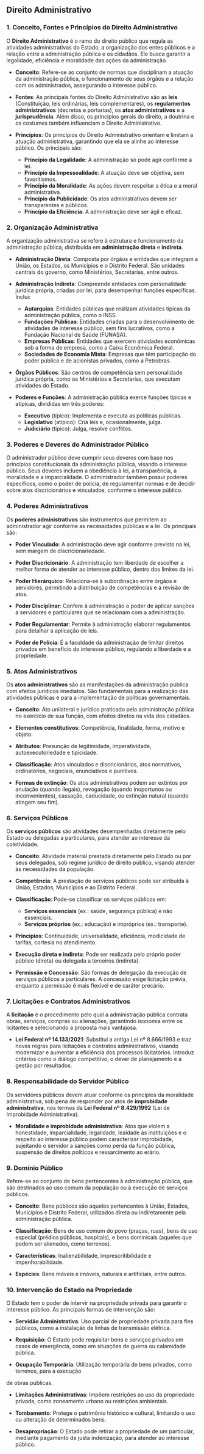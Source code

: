## **Direito Administrativo**

### **1. Conceito, Fontes e Princípios do Direito Administrativo**

O **Direito Administrativo** é o ramo do direito público que regula as atividades administrativas do Estado, a organização dos entes públicos e a relação entre a administração pública e os cidadãos. Ele busca garantir a legalidade, eficiência e moralidade das ações da administração.

- **Conceito**: Refere-se ao conjunto de normas que disciplinam a atuação da administração pública, o funcionamento de seus órgãos e a relação com os administrados, assegurando o interesse público.
  
- **Fontes**: As principais fontes do Direito Administrativo são as **leis** (Constituição, leis ordinárias, leis complementares), os **regulamentos administrativos** (decretos e portarias), os **atos administrativos** e a **jurisprudência**. Além disso, os princípios gerais do direito, a doutrina e os costumes também influenciam o Direito Administrativo.
  
- **Princípios**: Os princípios do Direito Administrativo orientam e limitam a atuação administrativa, garantindo que ela se alinhe ao interesse público. Os principais são:
  - **Princípio da Legalidade**: A administração só pode agir conforme a lei.
  - **Princípio da Impessoalidade**: A atuação deve ser objetiva, sem favoritismos.
  - **Princípio da Moralidade**: As ações devem respeitar a ética e a moral administrativa.
  - **Princípio da Publicidade**: Os atos administrativos devem ser transparentes e públicos.
  - **Princípio da Eficiência**: A administração deve ser ágil e eficaz.

### **2. Organização Administrativa**

A organização administrativa se refere à estrutura e funcionamento da administração pública, distribuída em **administração direta** e **indireta**.

- **Administração Direta**: Composta por órgãos e entidades que integram a União, os Estados, os Municípios e o Distrito Federal. São unidades centrais do governo, como Ministérios, Secretarias, entre outros.

- **Administração Indireta**: Compreende entidades com personalidade jurídica própria, criadas por lei, para desempenhar funções específicas. Inclui:
  - **Autarquias**: Entidades públicas que realizam atividades típicas da administração pública, como o INSS.
  - **Fundações Públicas**: Entidades criadas para o desenvolvimento de atividades de interesse público, sem fins lucrativos, como a Fundação Nacional de Saúde (FUNASA).
  - **Empresas Públicas**: Entidades que exercem atividades econômicas sob a forma de empresa, como a Caixa Econômica Federal.
  - **Sociedades de Economia Mista**: Empresas que têm participação do poder público e de acionistas privados, como a Petrobras.
  
- **Órgãos Públicos**: São centros de competência sem personalidade jurídica própria, como os Ministérios e Secretarias, que executam atividades do Estado.

- **Poderes e Funções**: A administração pública exerce funções típicas e atípicas, divididas em três poderes:
  - **Executivo** (típico): Implementa e executa as políticas públicas.
  - **Legislativo** (atípico): Cria leis e, ocasionalmente, julga.
  - **Judiciário** (típico): Julga, resolve conflitos.

### **3. Poderes e Deveres do Administrador Público**

O administrador público deve cumprir seus deveres com base nos princípios constitucionais da administração pública, visando o interesse público. Seus deveres incluem a obediência à lei, a transparência, a moralidade e a imparcialidade. O administrador também possui poderes específicos, como o poder de polícia, de regulamentar normas e de decidir sobre atos discricionários e vinculados, conforme o interesse público.

### **4. Poderes Administrativos**

Os **poderes administrativos** são instrumentos que permitem ao administrador agir conforme as necessidades públicas e a lei. Os principais são:

- **Poder Vinculado**: A administração deve agir conforme previsto na lei, sem margem de discricionariedade.
  
- **Poder Discricionário**: A administração tem liberdade de escolher a melhor forma de atender ao interesse público, dentro dos limites da lei.
  
- **Poder Hierárquico**: Relaciona-se à subordinação entre órgãos e servidores, permitindo a distribuição de competências e a revisão de atos.
  
- **Poder Disciplinar**: Confere à administração o poder de aplicar sanções a servidores e particulares que se relacionam com a administração.
  
- **Poder Regulamentar**: Permite à administração elaborar regulamentos para detalhar a aplicação de leis.

- **Poder de Polícia**: É a faculdade da administração de limitar direitos privados em benefício do interesse público, regulando a liberdade e a propriedade.

### **5. Atos Administrativos**

Os **atos administrativos** são as manifestações da administração pública com efeitos jurídicos imediatos. São fundamentais para a realização das atividades públicas e para a implementação de políticas governamentais.

- **Conceito**: Ato unilateral e jurídico praticado pela administração pública no exercício de sua função, com efeitos diretos na vida dos cidadãos.
  
- **Elementos constitutivos**: Competência, finalidade, forma, motivo e objeto.

- **Atributos**: Presunção de legitimidade, imperatividade, autoexecutoriedade e tipicidade.

- **Classificação**: Atos vinculados e discricionários, atos normativos, ordinatórios, negociais, enunciativos e punitivos.

- **Formas de extinção**: Os atos administrativos podem ser extintos por anulação (quando ilegais), revogação (quando inoportunos ou inconvenientes), cassação, caducidade, ou extinção natural (quando atingem seu fim).

### **6. Serviços Públicos**

Os **serviços públicos** são atividades desempenhadas diretamente pelo Estado ou delegadas a particulares, para atender ao interesse da coletividade.

- **Conceito**: Atividade material prestada diretamente pelo Estado ou por seus delegados, sob regime jurídico de direito público, visando atender às necessidades da população.

- **Competência**: A prestação de serviços públicos pode ser atribuída à União, Estados, Municípios e ao Distrito Federal.

- **Classificação**: Pode-se classificar os serviços públicos em:
  - **Serviços essenciais** (ex.: saúde, segurança pública) e não essenciais.
  - **Serviços próprios** (ex.: educação) e impróprios (ex.: transporte).
  
- **Princípios**: Continuidade, universalidade, eficiência, modicidade de tarifas, cortesia no atendimento.

- **Execução direta e indireta**: Pode ser realizada pelo próprio poder público (direta) ou delegada a terceiros (indireta).

- **Permissão e Concessão**: São formas de delegação da execução de serviços públicos a particulares. A concessão exige licitação prévia, enquanto a permissão é mais flexível e de caráter precário.

### **7. Licitações e Contratos Administrativos**

A **licitação** é o procedimento pelo qual a administração pública contrata obras, serviços, compras ou alienações, garantindo isonomia entre os licitantes e selecionando a proposta mais vantajosa.

- **Lei Federal nº 14.133/2021**: Substitui a antiga Lei nº 8.666/1993 e traz novas regras para licitações e contratos administrativos, visando modernizar e aumentar a eficiência dos processos licitatórios. Introduz critérios como o diálogo competitivo, o dever de planejamento e a gestão por resultados.

### **8. Responsabilidade do Servidor Público**

Os servidores públicos devem atuar conforme os princípios da moralidade administrativa, sob pena de responder por atos de **improbidade administrativa**, nos termos da **Lei Federal nº 8.429/1992** (Lei de Improbidade Administrativa).

- **Moralidade e improbidade administrativa**: Atos que violem a honestidade, imparcialidade, legalidade, lealdade às instituições e o respeito ao interesse público podem caracterizar improbidade, sujeitando o servidor a sanções como perda da função pública, suspensão de direitos políticos e ressarcimento ao erário.

### **9. Domínio Público**

Refere-se ao conjunto de bens pertencentes à administração pública, que são destinados ao uso comum da população ou à execução de serviços públicos.

- **Conceito**: Bens públicos são aqueles pertencentes à União, Estados, Municípios e Distrito Federal, utilizados direta ou indiretamente pela administração pública.
  
- **Classificação**: Bens de uso comum do povo (praças, ruas), bens de uso especial (prédios públicos, hospitais), e bens dominicais (aqueles que podem ser alienados, como terrenos).
  
- **Características**: Inalienabilidade, imprescritibilidade e impenhorabilidade.
  
- **Espécies**: Bens móveis e imóveis, naturais e artificiais, entre outros.

### **10. Intervenção do Estado na Propriedade**

O Estado tem o poder de intervir na propriedade privada para garantir o interesse público. As principais formas de intervenção são:

- **Servidão Administrativa**: Uso parcial de propriedade privada para fins públicos, como a instalação de linhas de transmissão elétrica.

- **Requisição**: O Estado pode requisitar bens e serviços privados em casos de emergência, como em situações de guerra ou calamidade pública.

- **Ocupação Temporária**: Utilização temporária de bens privados, como terrenos, para a execução

 de obras públicas.

- **Limitações Administrativas**: Impõem restrições ao uso da propriedade privada, como zoneamento urbano ou restrições ambientais.

- **Tombamento**: Protege o patrimônio histórico e cultural, limitando o uso ou alteração de determinados bens.

- **Desapropriação**: O Estado pode retirar a propriedade de um particular, mediante pagamento de justa indenização, para atender ao interesse público.
